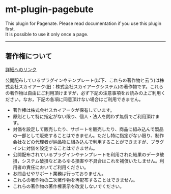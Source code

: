 # mt-plugin-pagebute

This plugin for Pagenate. Please read documentation if you use this plugin first.  
It is possible to use it only once a page.
___

## 著作権について

[詳細へのリンク](http://www.skyarc.co.jp/engineerblog/entry/2635.html)

公開配布しているプラグインやテンプレート(以下、これらの著作物と云う)は株式会社スカイアーク(旧：株式会社スカイアークシステム)の著作物です。これらの著作物は自由にご利用頂けますが，必ず下記の注意事項をお読みの上ご利用ください。なお，下記の各項に同意頂けない場合はご利用できません。

* 著作権は株式会社スカイアークが保有しています。
* 原則として特に指定がない限り、個人・法人を問わず無償でご利用頂けます。
* 対価を設定して販売したり、サポートを販売したり、商品に組み込んで製品の一部として販売することはできません。ただし特に指定がない限り、制作会社などの代理者が納品物に組み込んで利用することができますが、プラグインに対価を設定することはできません。
* 公開配布されているプラグインやテンプレートを利用された結果のデータ破損，システム破損などあらゆる損害や不具合はこれを補償いたしません。利用者の責任においてご利用ください。
* お問合せやサポート業務は行っておりません。
* これらの著作物の二次著作物を再配布することはできません。
* これらの著作物の著作権表示を改変しないでください。

